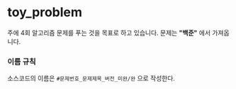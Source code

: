 # toy_problem

주에 4회 알고리즘 문제를 푸는 것을 목표로 하고 있습니다.
문제는 **"백준"** 에서 가져옵니다.

### 이름 규칙
소스코드의 이름은 
`
#문제번호_문제제목_버전_미완/완
`
으로 작성한다.
